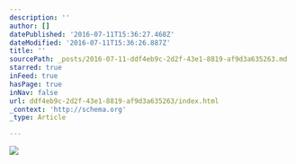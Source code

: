 ```yaml
---
description: ''
author: []
datePublished: '2016-07-11T15:36:27.468Z'
dateModified: '2016-07-11T15:36:26.887Z'
title: ''
sourcePath: _posts/2016-07-11-ddf4eb9c-2d2f-43e1-8819-af9d3a635263.md
starred: true
inFeed: true
hasPage: true
inNav: false
url: ddf4eb9c-2d2f-43e1-8819-af9d3a635263/index.html
_context: 'http://schema.org'
_type: Article

---
```

![](https://the-grid-user-content.s3-us-west-2.amazonaws.com/79fd1b5f-4e47-47d9-910d-59fdbda4fedb.jpg)